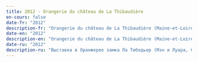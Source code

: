 ```yaml
---
title: 2012 - Orangerie du château de La Thibaudière
en-cours: false
date-fr: "2012"
description-fr: "Orangerie du château de La Thibaudière (Maine-et-Loire, France)"
date-en: "2012"
description-en: "Orangerie du château de La Thibaudière (Maine-et-Loire, France)"
date-ru: "2012"
description-ru: "Выставка в Оранжерее замка Ла Тибодьер (Мэн и Луара, Франция)"
---
```

